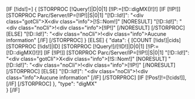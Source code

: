 [IF [!ids!]=]
        {
                [STORPROC [!Query!]|D|0|1]
                        [!IP:=[!D::digMX()!]!]
                        [IF [!IP!]]
                                [STORPROC Parc/Server/IP=[!IP!]|S|0|1]
                                "[!D::Id!]": "<div class=\"gotCli\">X</div><div class=\"info\">[!S::Nom!]</div>"
                                        [NORESULT]
                                                "[!D::Id!]": "<div class=\"noCli\">!</div><div class=\"info\">[!IP!]</div>"
                                        [/NORESULT]
                                [/STORPROC]
                        [ELSE]
                                "[!D::Id!]": "<div class=\"noCli\">!</div><div class=\"info\">Aucune information</div>"
                        [/IF]
                [/STORPROC]
        }
[ELSE]
        {
        "data":     {
                [COUNT [!ids!]|cids]
                [STORPROC [!ids!]|ID]
                        [STORPROC [!Query!]/[!ID!]|D|0|1]
                                [!IP:=[!D::digMX()!]!]
                                [IF [!IP!]]
                                        [STORPROC Parc/Server/IP=[!IP!]|S|0|1]
                                        "[!D::Id!]": "<div class=\"gotCli\">X</div><div class=\"info\">[!S::Nom!]</div>"
                                                [NORESULT]
                                                        "[!D::Id!]": "<div class=\"noCli\">!</div><div class=\"info\">[!IP!]</div>"
                                                [/NORESULT]
                                        [/STORPROC]
                                [ELSE]
                                        "[!D::Id!]": "<div class=\"noCli\">!</div><div class=\"info\">Aucune information</div>"
                                [/IF]
                        [/STORPROC]
                        [IF [!Pos!]!=[!cids!]],[/IF]
                [/STORPROC]
                },
        "type":   "digMX"  
        }
[/IF]
